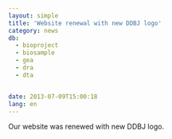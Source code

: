 ```yaml
---
layout: simple
title: 'Website renewal with new DDBJ logo'
category: news
db:
  - bioproject
  - biosample
  - gea
  - dra
  - dta


date: 2013-07-09T15:00:18
lang: en
---
```


Our website was renewed with new DDBJ logo.

